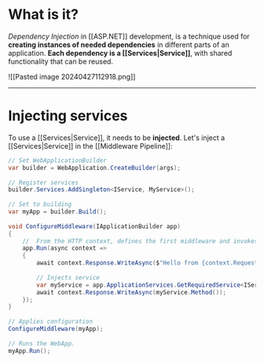 # What is it?

*Dependency Injection* in [[ASP.NET]] development, is a technique used for **creating instances of needed dependencies** in different parts of an application. **Each dependency is a [[Services|Service]]**, with shared functionality that can be reused.

![[Pasted image 20240427112918.png]]
___
# Injecting services

To use a [[Services|Service]], it needs to be **injected**. Let's inject a [[Services|Service]] in the [[Middleware Pipeline]]:

```csharp
// Set WebApplicationBuilder  
var builder = WebApplication.CreateBuilder(args);  
  
// Register services  
builder.Services.AddSingleton<IService, MyService>();  
  
// Set to building  
var myApp = builder.Build();  
  
void ConfigureMiddleware(IApplicationBuilder app)  
{  
    //  From the HTTP context, defines the first middleware and invokes the second  
    app.Run(async context =>  
    {  
        await context.Response.WriteAsync($"Hello from {context.Request.Path} \n");  
  
        // Injects service  
        var myService = app.ApplicationServices.GetRequiredService<IService>();  
        await context.Response.WriteAsync(myService.Method());  
    });  
}  
  
// Applies configuration  
ConfigureMiddleware(myApp);  
  
// Runs the WebApp.  
myApp.Run();
```



